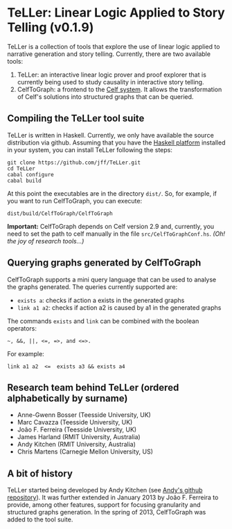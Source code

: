 # TeLLer: Linear Logic Applied to Story Telling (v0.1.9)

TeLLer is a collection of tools that explore the use of linear logic applied to narrative generation and story telling.
Currently, there are two available tools:

 1. TeLLer: an interactive linear logic prover and proof explorer that is currently being used to study causality in interactive story telling.
 2. CelfToGraph: a frontend to the [Celf system](http://clf.github.io/celf). It allows the transformation of Celf's solutions into structured graphs that can be queried.

## Compiling the TeLLer tool suite
TeLLer is written in Haskell. Currently, we only have available the source distribution via github. 
Assuming that you have the [Haskell platform](http://www.haskell.org/platform/) installed in your system,
you can install TeLLer following the steps:

    git clone https://github.com/jff/TeLLer.git
    cd TeLLer
    cabal configure
    cabal build

At this point the executables are in the directory `dist/`. So, for example, if you want to run CelfToGraph,
you can execute:

    dist/build/CelfToGraph/CelfToGraph

**Important:** CelfToGraph depends on Celf version 2.9 and, currently, you need to set the path to celf manually
in the file `src/CelfToGraphConf.hs`. *(Oh! the joy of research tools...)*

## Querying graphs generated by CelfToGraph
CelfToGraph supports a mini query language that can be used to analyse the graphs generated. The queries
currently supported are:

 * `exists a`: checks if action a exists in the generated graphs
 * `link a1 a2`: checks if action a2 is caused by a1 in the generated graphs
  
The commands `exists` and `link` can be combined with the boolean operators:

    ~, &&, ||, <=, =>, and <=>.

For example: 

    link a1 a2  <=  exists a3 && exists a4


 

## Research team behind TeLLer (ordered alphabetically by surname)

 * Anne-Gwenn Bosser (Teesside University, UK)
 * Marc Cavazza (Teesside University, UK)
 * João F. Ferreira (Teesside University, UK)
 * James Harland (RMIT University, Australia)
 * Andy Kitchen (RMIT University, Australia)
 * Chris Martens (Carnegie Mellon University, US)

## A bit of history

TeLLer started being developed by Andy Kitchen (see [Andy's github repository](https://github.com/andykitchen/linear-logic)).
It was further extended in January 2013 by João F. Ferreira to provide, among other features, support for focusing granularity and structured
graphs generation. In the spring of 2013, CelfToGraph was added to the tool suite.
